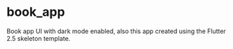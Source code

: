 # book_app
 Book app UI with dark mode enabled, also this app created using the Flutter 2.5 skeleton template.
